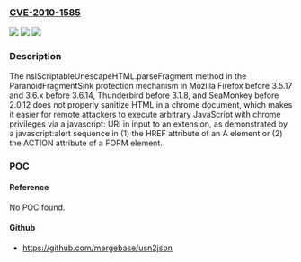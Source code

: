 ### [CVE-2010-1585](https://cve.mitre.org/cgi-bin/cvename.cgi?name=CVE-2010-1585)
![](https://img.shields.io/static/v1?label=Product&message=n%2Fa&color=blue)
![](https://img.shields.io/static/v1?label=Version&message=n%2Fa&color=blue)
![](https://img.shields.io/static/v1?label=Vulnerability&message=n%2Fa&color=brighgreen)

### Description

The nsIScriptableUnescapeHTML.parseFragment method in the ParanoidFragmentSink protection mechanism in Mozilla Firefox before 3.5.17 and 3.6.x before 3.6.14, Thunderbird before 3.1.8, and SeaMonkey before 2.0.12 does not properly sanitize HTML in a chrome document, which makes it easier for remote attackers to execute arbitrary JavaScript with chrome privileges via a javascript: URI in input to an extension, as demonstrated by a javascript:alert sequence in (1) the HREF attribute of an A element or (2) the ACTION attribute of a FORM element.

### POC

#### Reference
No POC found.

#### Github
- https://github.com/mergebase/usn2json

